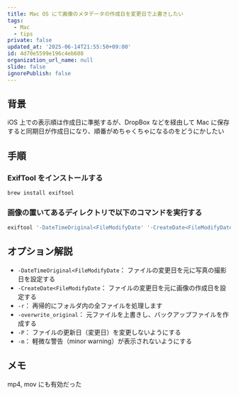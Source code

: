 ```yaml
---
title: Mac OS にて画像のメタデータの作成日を変更日で上書きしたい
tags:
  - Mac
  - tips
private: false
updated_at: '2025-06-14T21:55:50+09:00'
id: 4d70e5599e196c4eb608
organization_url_name: null
slide: false
ignorePublish: false
---
```


## 背景
iOS 上での表示順は作成日に準拠するが、DropBox などを経由して Mac に保存すると同期日が作成日になり、順番がめちゃくちゃになるのをどうにかしたい


## 手順

### ExifTool をインストールする

```sh
brew install exiftool
```

### 画像の置いてあるディレクトリで以下のコマンドを実行する
```sh
exiftool '-DateTimeOriginal<FileModifyDate' '-CreateDate<FileModifyDate' -r -overwrite_original -P -m .
```

## オプション解説
- `-DateTimeOriginal<FileModifyDate`： ファイルの変更日を元に写真の撮影日を設定する
-  `-CreateDate<FileModifyDate`： ファイルの変更日を元に画像の作成日を設定する
- `-r`： 再帰的にフォルダ内の全ファイルを処理します
- `-overwrite_original`： 元ファイルを上書きし、バックアップファイルを作成する
- `-P`： ファイルの更新日（変更日）を変更しないようにする
- `-m`： 軽微な警告（minor warning）が表示されないようにする

## メモ
mp4, mov にも有効だった
